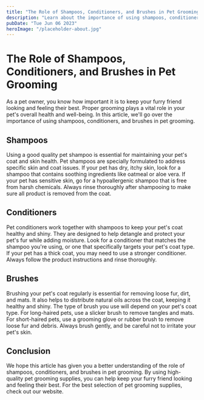 ```yaml
---
title: "The Role of Shampoos, Conditioners, and Brushes in Pet Grooming"
description: "Learn about the importance of using shampoos, conditioners, and brushes in pet grooming to keep your furry friend looking and feeling their best. Discover the best pet grooming supplies on the market."
pubDate: "Tue Jun 06 2023"
heroImage: "/placeholder-about.jpg"
---
```


# The Role of Shampoos, Conditioners, and Brushes in Pet Grooming

As a pet owner, you know how important it is to keep your furry friend looking and feeling their best. Proper grooming plays a vital role in your pet&#39;s overall health and well-being. In this article, we&#39;ll go over the importance of using shampoos, conditioners, and brushes in pet grooming.

## Shampoos

Using a good quality pet shampoo is essential for maintaining your pet&#39;s coat and skin health. Pet shampoos are specially formulated to address specific skin and coat issues. If your pet has dry, itchy skin, look for a shampoo that contains soothing ingredients like oatmeal or aloe vera. If your pet has sensitive skin, go for a hypoallergenic shampoo that is free from harsh chemicals. Always rinse thoroughly after shampooing to make sure all product is removed from the coat.

## Conditioners

Pet conditioners work together with shampoos to keep your pet&#39;s coat healthy and shiny. They are designed to help detangle and protect your pet&#39;s fur while adding moisture. Look for a conditioner that matches the shampoo you&#39;re using, or one that specifically targets your pet&#39;s coat type. If your pet has a thick coat, you may need to use a stronger conditioner. Always follow the product instructions and rinse thoroughly.

## Brushes

Brushing your pet&#39;s coat regularly is essential for removing loose fur, dirt, and mats. It also helps to distribute natural oils across the coat, keeping it healthy and shiny. The type of brush you use will depend on your pet&#39;s coat type. For long-haired pets, use a slicker brush to remove tangles and mats. For short-haired pets, use a grooming glove or rubber brush to remove loose fur and debris. Always brush gently, and be careful not to irritate your pet&#39;s skin.

## Conclusion

We hope this article has given you a better understanding of the role of shampoos, conditioners, and brushes in pet grooming. By using high-quality pet grooming supplies, you can help keep your furry friend looking and feeling their best. For the best selection of pet grooming supplies, check out our website.
